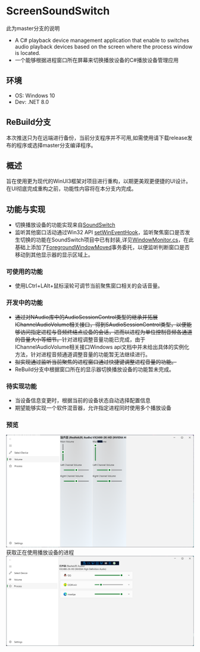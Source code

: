 # ScreenSoundSwitch
此为master分支的说明
- A C#  playback device management application that enable to switches audio playback devices based on the screen where the process window is located.
- 一个能够根据进程窗口所在屏幕来切换播放设备的C#播放设备管理应用
## 环境
- OS: Windows 10
- Dev: .NET 8.0
## ReBuild分支
本次推送只为在远端进行备份，当前分支程序并不可用,如需使用请下载release发布的程序或选择master分支编译程序。
## 概述
旨在使用更为现代的WinUI3框架对项目进行重构，以期更美观更便捷的UI设计。在UI彻底完成重构之前，功能性内容将在本分支内完成。
## 功能与实现
- 切换播放设备的功能实现来自[SoundSwitch](https://github.com/Belphemur/SoundSwitch/tree/dev/SoundSwitch)
- 监听其他窗口活动通过Win32 API [setWinEventHook](https://learn.microsoft.com/zh-cn/windows/win32/api/winuser/nf-winuser-setwineventhook)，监听聚焦窗口是否发生切换的功能在SoundSwitch项目中已有封装,详见[WindowMonitor.cs](https://github.com/Belphemur/SoundSwitch/blob/dev/SoundSwitch.Audio.Manager/WindowMonitor.cs)，在此基础上添加了[ForegroundWindowMoved](https://github.com/Lingwuxin/ScreenSoundSwitch/blob/master/SoundSwitch.Audio.Manager/WindowMonitor.cs)事务委托，以便监听判断窗口是否移动到其他显示器的显示区域上。
### 可使用的功能
- 使用LCtrl+LAlt+鼠标滚轮可调节当前聚焦窗口相关的会话音量。
### 开发中的功能
- <del>通过对NAudio库中的AudioSessionControl类型的继承并拓展IChannelAudioVolume相关接口，得到SAudioSessionControl类型，以便能够访问指定进程与音频终结点设备的会话，进而以进程为单位控制音频各通道的音量大小等细节。</del>针对进程调整音量功能已完成，由于IChannelAudioVolume相关接口Windows api文档中并未给出具体的实例化方法，针对进程音频通道调整音量的功能暂无法继续进行。
- <del>拟实现通过监听当前聚焦的进程窗口通过快捷键调整进程音量的功能。</del>
- ReBuild分支中根据窗口所在的显示器切换播放设备的功能暂未完成。
### 待实现功能
- 当设备信息变更时，根据当前的设备状态自动选择配置信息
- 期望能够实现一个软件混音器，允许指定进程同时使用多个播放设备
### 预览
![alt text](image-3.png)
获取正在使用播放设备的进程
![alt text](image-4.png)
